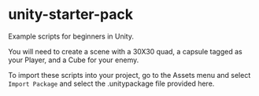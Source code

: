 # unity-starter-pack
Example scripts for beginners in Unity.

You will need to create a scene with a 30X30 quad, a capsule tagged as your Player, and a Cube for your enemy.

To import these scripts into your project, go to the Assets menu and select `Import Package` and select the .unitypackage file provided here.
